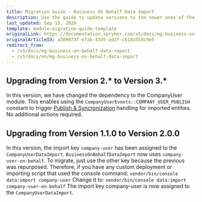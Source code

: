 ```yaml
---
title: Migration Guide - Business On Behalf Data Import
description: Use the guide to update versions to the newer ones of the Business on Behalf Data Import module.
last_updated: Sep 15, 2020
template: module-migration-guide-template
originalLink: https://documentation.spryker.com/v5/docs/mg-business-on-behalf-data-import
originalArticleId: a309073f-e7ab-43d5-ad2f-c618a558c9e5
redirect_from:
  - /v5/docs/mg-business-on-behalf-data-import
  - /v5/docs/en/mg-business-on-behalf-data-import
---
```


## Upgrading from Version 2.* to Version 3.*

In this version, we have changed the dependency to the CompanyUser module. This enables using the `CompanyUserEvents::COMPANY_USER_PUBLISH` constant to trigger [Publish & Syncronization](/docs/scos/dev/back-end-development/data-manipulation/data-publishing/publish-and-synchronization.html) handling for imported entities.
No additional actions required.

## Upgrading from Version 1.1.0 to Version 2.0.0

In this version, the import key `company-user` has been assigned to the `CompanyUserDataImport`. `BusinessOnBehalfDataImport` now uses `company-user-on-behalf`. To migrate, just use the other key because the previous was repurposed.
Therefore, if you have any custom deployment or importing script that used the console command:
`vendor/bin/console data:import company-user`
Change it to:
`vendor/bin/console data:import company-user-on-behalf`
The import key company-user is now assigned to the `CompanyUserDataImport`.

<!-- Last review date: July 18, 2019 by Oleh Hladchenko and Volodymyr Volkov -->
